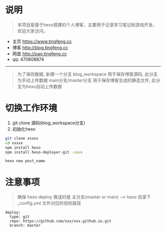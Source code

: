 # 说明
> 本项目是基于hexo搭建的个人博客，主要用于记录学习笔记和游戏开发，欢迎大家访问。
- 主页 https://www.tingfeng.cc
- 博客 http://blog.tingfeng.cc
- 网盘 http://pan.tingfeng.cc
- qq: 470808874

--- 

> 为了保存数据, 新建一个分支 blog_workspace 用于保存博客源码, 此分支为手动上传数据
> main分支/master分支 用于保存博客生成的静态文件, 此分支为hexo自动上传数据

# 切换工作环境
1. git clone 源码(blog_workspace分支)
2. 初始化hexo
```bash
git clone xxxxx
cd xxxxx
npm install hexo
npm install hexo-deployer-git -save

hexo new post_name
```

# 注意事项
> 确保 hexo deploy 推送的是 主分支(master or main)
--> hexo 目录下 _config.yml 文件对应的目标路径
```
deploy:
  type: git
  repo: https://github.com/xxx/xxx.github.io.git
  branch: master
```